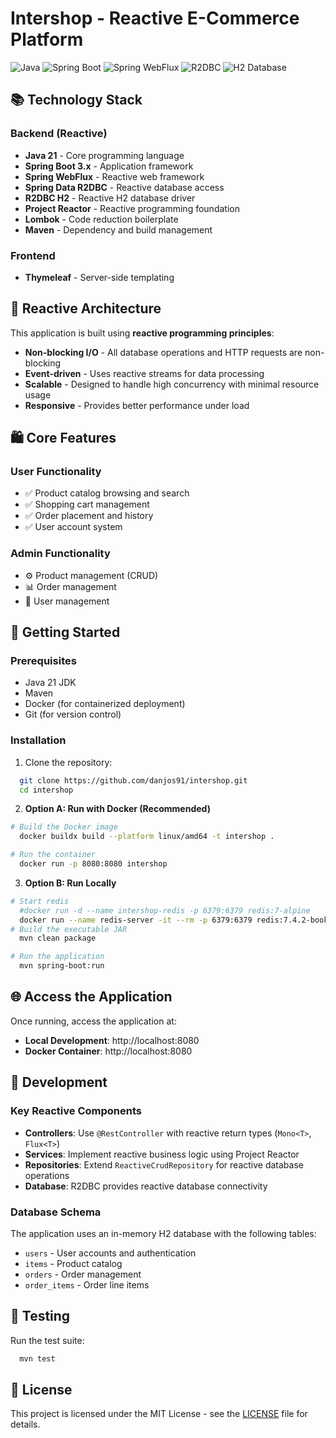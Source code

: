 # Intershop - Reactive E-Commerce Platform

![Java](https://img.shields.io/badge/java-%23ED8B00.svg?style=for-the-badge&logo=openjdk&logoColor=white)
![Spring Boot](https://img.shields.io/badge/Spring_Boot-6DB33F?style=for-the-badge&logo=spring&logoColor=white)
![Spring WebFlux](https://img.shields.io/badge/Spring_WebFlux-6DB33F?style=for-the-badge&logo=spring&logoColor=white)
![R2DBC](https://img.shields.io/badge/R2DBC-6DB33F?style=for-the-badge&logo=spring&logoColor=white)
![H2 Database](https://img.shields.io/badge/H2-blue?style=for-the-badge)

## 📚 Technology Stack

### Backend (Reactive)
- **Java 21** - Core programming language
- **Spring Boot 3.x** - Application framework
- **Spring WebFlux** - Reactive web framework
- **Spring Data R2DBC** - Reactive database access
- **R2DBC H2** - Reactive H2 database driver
- **Project Reactor** - Reactive programming foundation
- **Lombok** - Code reduction boilerplate
- **Maven** - Dependency and build management

### Frontend
- **Thymeleaf** - Server-side templating

## 🚀 Reactive Architecture

This application is built using **reactive programming principles**:

- **Non-blocking I/O** - All database operations and HTTP requests are non-blocking
- **Event-driven** - Uses reactive streams for data processing
- **Scalable** - Designed to handle high concurrency with minimal resource usage
- **Responsive** - Provides better performance under load

## 🛍️ Core Features

### User Functionality
- ✅ Product catalog browsing and search
- ✅ Shopping cart management
- ✅ Order placement and history
- ✅ User account system

### Admin Functionality
- ⚙️ Product management (CRUD)
- 📊 Order management
- 👥 User management

## 🚀 Getting Started

### Prerequisites
- Java 21 JDK
- Maven
- Docker (for containerized deployment)
- Git (for version control)

### Installation

1. Clone the repository:
```bash
  git clone https://github.com/danjos91/intershop.git
  cd intershop
```

2. **Option A: Run with Docker (Recommended)**
```bash
# Build the Docker image
  docker buildx build --platform linux/amd64 -t intershop .

# Run the container
  docker run -p 8080:8080 intershop
```

3. **Option B: Run Locally**
```bash
# Start redis
  #docker run -d --name intershop-redis -p 6379:6379 redis:7-alpine
  docker run --name redis-server -it --rm -p 6379:6379 redis:7.4.2-bookworm sh -c "redis-server & sleep 7 && redis-cli"
# Build the executable JAR
  mvn clean package

# Run the application
  mvn spring-boot:run
```

## 🌐 Access the Application

Once running, access the application at:
- **Local Development**: http://localhost:8080
- **Docker Container**: http://localhost:8080

## 🔧 Development

### Key Reactive Components

- **Controllers**: Use `@RestController` with reactive return types (`Mono<T>`, `Flux<T>`)
- **Services**: Implement reactive business logic using Project Reactor
- **Repositories**: Extend `ReactiveCrudRepository` for reactive database operations
- **Database**: R2DBC provides reactive database connectivity

### Database Schema

The application uses an in-memory H2 database with the following tables:
- `users` - User accounts and authentication
- `items` - Product catalog
- `orders` - Order management
- `order_items` - Order line items

## 🧪 Testing

Run the test suite:
```bash
  mvn test
```

## 📄 License

This project is licensed under the MIT License - see the [LICENSE](LICENSE) file for details.
